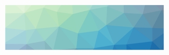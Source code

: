 [![Banner](https://raw.githubusercontent.com/LeptoFlare/LeptoFlare/master/banner.png)](https://lepto.tech)
